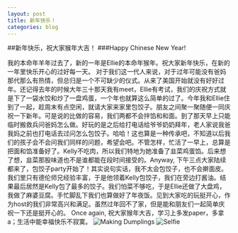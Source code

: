 ```yaml
---
layout: post
title: 新年快乐！
categories: blog
---
```


##新年快乐，祝大家猴年大吉！
###Happy Chinese New Year!

  我的本命年羊年过去了，新的一年是Ellie的本命年猴年。祝大家新年快乐，在新的一年里快乐开心的过好每一天。
  对于我们这一代人来说，对于过年可能没有爸妈那代那么有热情，但总归是一个不可缺少的仪式。从来了美国开始就没有好好过年。还记得去年的时候大年三十那天我有meet，Ellie有考试，我们的庆祝方式就是下了一袋水饺和炒了一盘鸡蛋，一个年也就算这么简单的过了。今年我和Ellie住到了一起，趁周末有点空闲，就请大家来家里包饺子。朋友之间聚一聚随便一同庆祝一下新年。可是说的比做的容易，我们两都不会拌馅和和面。到了那天早上只能临时搬救兵问爸妈怎么做。好玩的是之后给打电话给爷爷奶奶拜年，老人家说我爸我妈之前也打电话去过问怎么包饺子。哈哈！这也算是一种传承吧，不知道以后我们的孩子会不会问我们同样的问题，希望会吧。不管怎样，忙活了一早上，总算是把面和馅准备好了。Kelly不吃肉，所以我们特地为她准备了韭菜鸡蛋馅。后来想了想，韭菜那股味道也不是谁都能在段时间接受的。Anyway, 下午三点大家陆续都来了，包饺子party开始了！其实说句实话，我不太会包饺子，也不会擀面皮。我们里只有德伦师兄经验丰富，于是他领着Kelly包饺子，我们在旁边打酱油。结果最后居然是Kelly包了最多的饺子。我们怕菜不够吃，于是Ellie还做了大盘鸡，我做了麻婆豆腐。手忙脚乱下我们也算做好了年夜饭。见到大家吃的玩挺开心，作为host的我们非常高兴和满足。虽然过年回不了家，但是能和朋友们一起简单庆祝一下还是挺开心的。
  Once again, 祝大家猴年大吉，学习上多发paper，多拿a；生活中能幸福快乐不寂寞。
![Making Dumplings]({{site.baseurl}}/images/dumpling.jpg)
![Selfie]({{site.baseurl}}/images/new_year_party.jpg)
